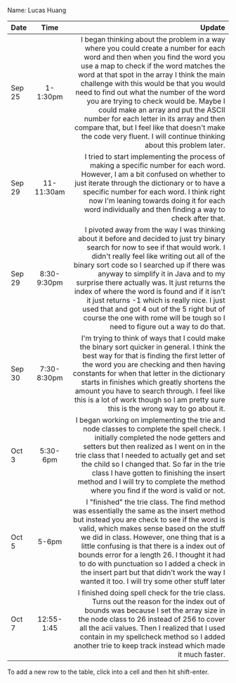 Name: Lucas Huang

| Date   |    Time     |                                                                                                                                                                                                                                                                                                                                                                                                                                                                                                                                                                  Update |
|:-------|:-----------:|------------------------------------------------------------------------------------------------------------------------------------------------------------------------------------------------------------------------------------------------------------------------------------------------------------------------------------------------------------------------------------------------------------------------------------------------------------------------------------------------------------------------------------------------------------------------:|
| Sep 25 |  1-1:30pm   | I began thinking about the problem in a way where you could create a number for each word and then when you find the word you use a map to check if the word matches the word at that spot in the array I think the main challenge with this would be that you would need to find out what the number of the word you are trying to check would be. Maybe I could make an array and put the ASCII number for each letter in its array and then compare that, but I feel like that doesn't make the code very fluent. I will continue thinking about this problem later. |
| Sep 29 | 11-11:30am  |                                                                                                                                                                                                                                   I tried to start implementing the process of making a specific number for each word. However, I am a bit confused on whether to just iterate through the dictionary or to have a specific number for each word. I think right now I'm leaning towards doing it for each word individually and then finding a way to check after that. |
| Sep 29 | 8:30-9:30pm |            I pivoted away from the way I was thinking about it before and decided to just try binary search for now to see if that would work. I didn't really feel like writing out all of the binary sort code so I searched up if there was anyway to simplify it in Java and to my surprise there actually was. It just returns the index of where the word is found and if it isn't it just returns -1 which is really nice. I just used that and got 4 out of the 5 right but of course the one with rome will be tough so I need to figure out a way to do that. |
| Sep 30 | 7:30-8:30pm |                                                                                                                                           I'm trying to think of ways that I could make the binary sort quicker in general. I think the best way for that is finding the first letter of the word you are checking and then having constants for when that letter in the dictionary starts in finishes which greatly shortens the amount you have to search through. I feel like this is a lot of work though so I am pretty sure this is the wrong way to go about it. |
| Oct 3  |  5:30-6pm   |                                                                                                                                                   I began working on implementing the trie and node classes to complete the spell check. I initially completed the node getters and setters but then realized as I went on in the trie class that I needed to actually get and set the child so I changed that. So far in the trie class I have gotten to finishing the insert method and I will try to complete the method where you find if the word is valid or not. |
| Oct 5  |    5-6pm    |                                                                                       I "finished" the trie class. The find method was essentially the same as the insert method but instead you are check to see if the word is valid, which makes sense based on the stuff we did in class. However, one thing that is a little confusing is that there is a index out of bounds error for a length 26. I thought it had to do with punctuation so I added a check in the insert part but that didn't work the way I wanted it too. I will try some other stuff later |
| Oct 7  | 12:55-1:45  |                                                                                                                                                                                                                           I finished doing spell check for the trie class. Turns out the reason for the index out of bounds was because I set the array size in the node class to 26 instead of 256 to cover all the acii values. Then I realized that I used contain in my spellcheck method so I added another trie to keep track instead which made it much faster.  |


To add a new row to the table, click into a cell and then hit shift-enter.